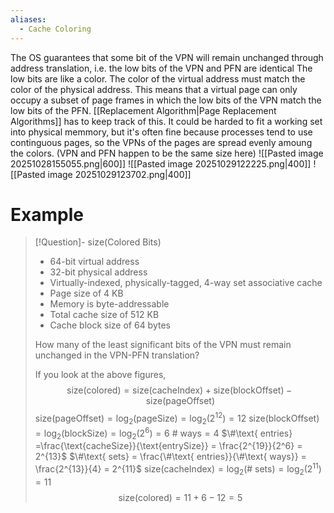```yaml
---
aliases:
  - Cache Coloring
---
```


The OS guarantees that some bit of the VPN will remain unchanged through address translation, i.e. the low bits of the VPN and PFN are identical
The low bits are like a color. The color of the virtual address must match the color of the physical address.
This means that a virtual page can only occupy a subset of page frames in which the low bits of the VPN match the low bits of the PFN.
[[Replacement Algorithm|Page Replacement Algorithms]] has to keep track of this.
It could be harded to fit a working set into physical memmory, but it's often fine because processes tend to use continguous pages, so the VPNs of the pages are spread evenly amoung the colors.
(VPN and PFN happen to be the same size here)
![[Pasted image 20251028155055.png|600]]
![[Pasted image 20251029122225.png|400]]
![[Pasted image 20251029123702.png|400]]
# Example
> [!Question]- size(Colored Bits)
> - 64-bit virtual address
> - 32-bit physical address
> - Virtually-indexed, physically-tagged, 4-way set associative cache
> - Page size of 4 KB
> - Memory is byte-addressable
> - Total cache size of 512 KB
> - Cache block size of 64 bytes
> 
> How many of the least significant bits of the VPN must remain unchanged in the VPN-PFN translation?
> 
> If you look at the above figures,
> $$
> \text{size}(\text{colored}) = \text{size}(\text{cacheIndex}) + \text{size}(\text{blockOffset}) - \text{size}(\text{pageOffset})
> $$
> $\text{size}(\text{pageOffset}) = \log_{2}(\text{pageSize}) = \log_{2}(2^{12}) = 12$
> $\text{size}(\text{blockOffset}) = \log_{2}(\text{blockSize}) = \log_{2}(2^{6}) = 6$
> $\#\text{ ways} = 4$
> $\#\text{ entries} =\frac{\text{cacheSize}}{\text{entrySize}} = \frac{2^{19}}{2^6} = 2^{13}$
> $\#\text{ sets} = \frac{\#\text{ entries}}{\#\text{ ways}} = \frac{2^{13}}{4} = 2^{11}$
> $\text{size}(\text{cacheIndex}) =\log_{2}(\#\ \text{sets}) = \log_{2}(2^{11}) = 11$
> $$
> \text{size}(\text{colored}) = 11 + 6 - 12 = 5
> $$

